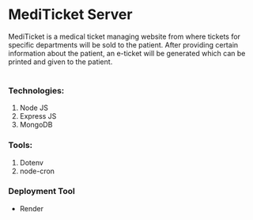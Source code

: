 # MediTicket Server

MediTicket is a medical ticket managing website from where tickets for specific departments will be sold to the patient. After providing certain information about the patient, an e-ticket will be generated which can be printed and given to the patient.
<br><br>
### Technologies:
1. Node JS
2. Express JS
3. MongoDB

### Tools:
1. Dotenv
2. node-cron

### Deployment Tool
- Render
